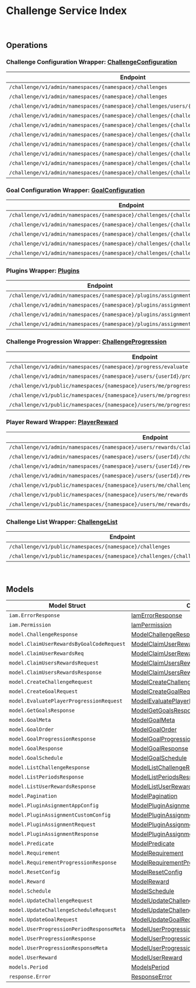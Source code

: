 # Challenge Service Index

&nbsp;

## Operations

### Challenge Configuration Wrapper:  [ChallengeConfiguration](../../services-api/pkg/service/challenge/challengeConfiguration.go)
| Endpoint | Method | ID | Class | Wrapper | Example |
|---|---|---|---|---|---|
| `/challenge/v1/admin/namespaces/{namespace}/challenges` | GET | AdminGetChallengesShort | [AdminGetChallengesShort](../../challenge-sdk/pkg/challengeclient/challenge_configuration/challenge_configuration_client.go) | [AdminGetChallengesShort](../../services-api/pkg/service/challenge/challengeConfiguration.go) | [AdminGetChallengesShort](../../samples/cli/cmd/challenge/challengeConfiguration/adminGetChallenges.go) |
| `/challenge/v1/admin/namespaces/{namespace}/challenges` | POST | AdminCreateChallengeShort | [AdminCreateChallengeShort](../../challenge-sdk/pkg/challengeclient/challenge_configuration/challenge_configuration_client.go) | [AdminCreateChallengeShort](../../services-api/pkg/service/challenge/challengeConfiguration.go) | [AdminCreateChallengeShort](../../samples/cli/cmd/challenge/challengeConfiguration/adminCreateChallenge.go) |
| `/challenge/v1/admin/namespaces/{namespace}/challenges/users/{userId}` | GET | AdminGetActiveChallengesShort | [AdminGetActiveChallengesShort](../../challenge-sdk/pkg/challengeclient/challenge_configuration/challenge_configuration_client.go) | [AdminGetActiveChallengesShort](../../services-api/pkg/service/challenge/challengeConfiguration.go) | [AdminGetActiveChallengesShort](../../samples/cli/cmd/challenge/challengeConfiguration/adminGetActiveChallenges.go) |
| `/challenge/v1/admin/namespaces/{namespace}/challenges/{challengeCode}` | GET | AdminGetChallengeShort | [AdminGetChallengeShort](../../challenge-sdk/pkg/challengeclient/challenge_configuration/challenge_configuration_client.go) | [AdminGetChallengeShort](../../services-api/pkg/service/challenge/challengeConfiguration.go) | [AdminGetChallengeShort](../../samples/cli/cmd/challenge/challengeConfiguration/adminGetChallenge.go) |
| `/challenge/v1/admin/namespaces/{namespace}/challenges/{challengeCode}` | PUT | AdminUpdateChallengeShort | [AdminUpdateChallengeShort](../../challenge-sdk/pkg/challengeclient/challenge_configuration/challenge_configuration_client.go) | [AdminUpdateChallengeShort](../../services-api/pkg/service/challenge/challengeConfiguration.go) | [AdminUpdateChallengeShort](../../samples/cli/cmd/challenge/challengeConfiguration/adminUpdateChallenge.go) |
| `/challenge/v1/admin/namespaces/{namespace}/challenges/{challengeCode}` | DELETE | AdminDeleteChallengeShort | [AdminDeleteChallengeShort](../../challenge-sdk/pkg/challengeclient/challenge_configuration/challenge_configuration_client.go) | [AdminDeleteChallengeShort](../../services-api/pkg/service/challenge/challengeConfiguration.go) | [AdminDeleteChallengeShort](../../samples/cli/cmd/challenge/challengeConfiguration/adminDeleteChallenge.go) |
| `/challenge/v1/admin/namespaces/{namespace}/challenges/{challengeCode}/periods` | GET | AdminGetPeriodsShort | [AdminGetPeriodsShort](../../challenge-sdk/pkg/challengeclient/challenge_configuration/challenge_configuration_client.go) | [AdminGetPeriodsShort](../../services-api/pkg/service/challenge/challengeConfiguration.go) | [AdminGetPeriodsShort](../../samples/cli/cmd/challenge/challengeConfiguration/adminGetPeriods.go) |
| `/challenge/v1/admin/namespaces/{namespace}/challenges/{challengeCode}/randomize` | POST | AdminRandomizeChallengeShort | [AdminRandomizeChallengeShort](../../challenge-sdk/pkg/challengeclient/challenge_configuration/challenge_configuration_client.go) | [AdminRandomizeChallengeShort](../../services-api/pkg/service/challenge/challengeConfiguration.go) | [AdminRandomizeChallengeShort](../../samples/cli/cmd/challenge/challengeConfiguration/adminRandomizeChallenge.go) |
| `/challenge/v1/admin/namespaces/{namespace}/challenges/{challengeCode}/tied` | DELETE | AdminDeleteTiedChallengeShort | [AdminDeleteTiedChallengeShort](../../challenge-sdk/pkg/challengeclient/challenge_configuration/challenge_configuration_client.go) | [AdminDeleteTiedChallengeShort](../../services-api/pkg/service/challenge/challengeConfiguration.go) | [AdminDeleteTiedChallengeShort](../../samples/cli/cmd/challenge/challengeConfiguration/adminDeleteTiedChallenge.go) |
| `/challenge/v1/admin/namespaces/{namespace}/challenges/{challengeCode}/tied/schedule` | PUT | AdminUpdateTiedChallengeScheduleShort | [AdminUpdateTiedChallengeScheduleShort](../../challenge-sdk/pkg/challengeclient/challenge_configuration/challenge_configuration_client.go) | [AdminUpdateTiedChallengeScheduleShort](../../services-api/pkg/service/challenge/challengeConfiguration.go) | [AdminUpdateTiedChallengeScheduleShort](../../samples/cli/cmd/challenge/challengeConfiguration/adminUpdateTiedChallengeSchedule.go) |

### Goal Configuration Wrapper:  [GoalConfiguration](../../services-api/pkg/service/challenge/goalConfiguration.go)
| Endpoint | Method | ID | Class | Wrapper | Example |
|---|---|---|---|---|---|
| `/challenge/v1/admin/namespaces/{namespace}/challenges/{challengeCode}/goals` | GET | AdminGetGoalsShort | [AdminGetGoalsShort](../../challenge-sdk/pkg/challengeclient/goal_configuration/goal_configuration_client.go) | [AdminGetGoalsShort](../../services-api/pkg/service/challenge/goalConfiguration.go) | [AdminGetGoalsShort](../../samples/cli/cmd/challenge/goalConfiguration/adminGetGoals.go) |
| `/challenge/v1/admin/namespaces/{namespace}/challenges/{challengeCode}/goals` | POST | AdminCreateGoalShort | [AdminCreateGoalShort](../../challenge-sdk/pkg/challengeclient/goal_configuration/goal_configuration_client.go) | [AdminCreateGoalShort](../../services-api/pkg/service/challenge/goalConfiguration.go) | [AdminCreateGoalShort](../../samples/cli/cmd/challenge/goalConfiguration/adminCreateGoal.go) |
| `/challenge/v1/admin/namespaces/{namespace}/challenges/{challengeCode}/goals/{code}` | GET | AdminGetGoalShort | [AdminGetGoalShort](../../challenge-sdk/pkg/challengeclient/goal_configuration/goal_configuration_client.go) | [AdminGetGoalShort](../../services-api/pkg/service/challenge/goalConfiguration.go) | [AdminGetGoalShort](../../samples/cli/cmd/challenge/goalConfiguration/adminGetGoal.go) |
| `/challenge/v1/admin/namespaces/{namespace}/challenges/{challengeCode}/goals/{code}` | PUT | AdminUpdateGoalsShort | [AdminUpdateGoalsShort](../../challenge-sdk/pkg/challengeclient/goal_configuration/goal_configuration_client.go) | [AdminUpdateGoalsShort](../../services-api/pkg/service/challenge/goalConfiguration.go) | [AdminUpdateGoalsShort](../../samples/cli/cmd/challenge/goalConfiguration/adminUpdateGoals.go) |
| `/challenge/v1/admin/namespaces/{namespace}/challenges/{challengeCode}/goals/{code}` | DELETE | AdminDeleteGoalShort | [AdminDeleteGoalShort](../../challenge-sdk/pkg/challengeclient/goal_configuration/goal_configuration_client.go) | [AdminDeleteGoalShort](../../services-api/pkg/service/challenge/goalConfiguration.go) | [AdminDeleteGoalShort](../../samples/cli/cmd/challenge/goalConfiguration/adminDeleteGoal.go) |

### Plugins Wrapper:  [Plugins](../../services-api/pkg/service/challenge/plugins.go)
| Endpoint | Method | ID | Class | Wrapper | Example |
|---|---|---|---|---|---|
| `/challenge/v1/admin/namespaces/{namespace}/plugins/assignment` | GET | AdminGetAssignmentPluginShort | [AdminGetAssignmentPluginShort](../../challenge-sdk/pkg/challengeclient/plugins/plugins_client.go) | [AdminGetAssignmentPluginShort](../../services-api/pkg/service/challenge/plugins.go) | [AdminGetAssignmentPluginShort](../../samples/cli/cmd/challenge/plugins/adminGetAssignmentPlugin.go) |
| `/challenge/v1/admin/namespaces/{namespace}/plugins/assignment` | PUT | AdminUpdateAssignmentPluginShort | [AdminUpdateAssignmentPluginShort](../../challenge-sdk/pkg/challengeclient/plugins/plugins_client.go) | [AdminUpdateAssignmentPluginShort](../../services-api/pkg/service/challenge/plugins.go) | [AdminUpdateAssignmentPluginShort](../../samples/cli/cmd/challenge/plugins/adminUpdateAssignmentPlugin.go) |
| `/challenge/v1/admin/namespaces/{namespace}/plugins/assignment` | POST | AdminCreateAssignmentPluginShort | [AdminCreateAssignmentPluginShort](../../challenge-sdk/pkg/challengeclient/plugins/plugins_client.go) | [AdminCreateAssignmentPluginShort](../../services-api/pkg/service/challenge/plugins.go) | [AdminCreateAssignmentPluginShort](../../samples/cli/cmd/challenge/plugins/adminCreateAssignmentPlugin.go) |
| `/challenge/v1/admin/namespaces/{namespace}/plugins/assignment` | DELETE | AdminDeleteAssignmentPluginShort | [AdminDeleteAssignmentPluginShort](../../challenge-sdk/pkg/challengeclient/plugins/plugins_client.go) | [AdminDeleteAssignmentPluginShort](../../services-api/pkg/service/challenge/plugins.go) | [AdminDeleteAssignmentPluginShort](../../samples/cli/cmd/challenge/plugins/adminDeleteAssignmentPlugin.go) |

### Challenge Progression Wrapper:  [ChallengeProgression](../../services-api/pkg/service/challenge/challengeProgression.go)
| Endpoint | Method | ID | Class | Wrapper | Example |
|---|---|---|---|---|---|
| `/challenge/v1/admin/namespaces/{namespace}/progress/evaluate` | POST | AdminEvaluateProgressShort | [AdminEvaluateProgressShort](../../challenge-sdk/pkg/challengeclient/challenge_progression/challenge_progression_client.go) | [AdminEvaluateProgressShort](../../services-api/pkg/service/challenge/challengeProgression.go) | [AdminEvaluateProgressShort](../../samples/cli/cmd/challenge/challengeProgression/adminEvaluateProgress.go) |
| `/challenge/v1/admin/namespaces/{namespace}/users/{userId}/progress/{challengeCode}` | GET | AdminGetUserProgressionShort | [AdminGetUserProgressionShort](../../challenge-sdk/pkg/challengeclient/challenge_progression/challenge_progression_client.go) | [AdminGetUserProgressionShort](../../services-api/pkg/service/challenge/challengeProgression.go) | [AdminGetUserProgressionShort](../../samples/cli/cmd/challenge/challengeProgression/adminGetUserProgression.go) |
| `/challenge/v1/public/namespaces/{namespace}/users/me/progress/evaluate` | POST | EvaluateMyProgressShort | [EvaluateMyProgressShort](../../challenge-sdk/pkg/challengeclient/challenge_progression/challenge_progression_client.go) | [EvaluateMyProgressShort](../../services-api/pkg/service/challenge/challengeProgression.go) | [EvaluateMyProgressShort](../../samples/cli/cmd/challenge/challengeProgression/evaluateMyProgress.go) |
| `/challenge/v1/public/namespaces/{namespace}/users/me/progress/{challengeCode}` | GET | PublicGetUserProgressionShort | [PublicGetUserProgressionShort](../../challenge-sdk/pkg/challengeclient/challenge_progression/challenge_progression_client.go) | [PublicGetUserProgressionShort](../../services-api/pkg/service/challenge/challengeProgression.go) | [PublicGetUserProgressionShort](../../samples/cli/cmd/challenge/challengeProgression/publicGetUserProgression.go) |
| `/challenge/v1/public/namespaces/{namespace}/users/me/progress/{challengeCode}/index/{index}` | GET | PublicGetPastUserProgressionShort | [PublicGetPastUserProgressionShort](../../challenge-sdk/pkg/challengeclient/challenge_progression/challenge_progression_client.go) | [PublicGetPastUserProgressionShort](../../services-api/pkg/service/challenge/challengeProgression.go) | [PublicGetPastUserProgressionShort](../../samples/cli/cmd/challenge/challengeProgression/publicGetPastUserProgression.go) |

### Player Reward Wrapper:  [PlayerReward](../../services-api/pkg/service/challenge/playerReward.go)
| Endpoint | Method | ID | Class | Wrapper | Example |
|---|---|---|---|---|---|
| `/challenge/v1/admin/namespaces/{namespace}/users/rewards/claim` | POST | AdminClaimUsersRewardsShort | [AdminClaimUsersRewardsShort](../../challenge-sdk/pkg/challengeclient/player_reward/player_reward_client.go) | [AdminClaimUsersRewardsShort](../../services-api/pkg/service/challenge/playerReward.go) | [AdminClaimUsersRewardsShort](../../samples/cli/cmd/challenge/playerReward/adminClaimUsersRewards.go) |
| `/challenge/v1/admin/namespaces/{namespace}/users/{userId}/challenges/{challengeCode}/rewards/claim` | POST | AdminClaimUserRewardsByGoalCodeShort | [AdminClaimUserRewardsByGoalCodeShort](../../challenge-sdk/pkg/challengeclient/player_reward/player_reward_client.go) | [AdminClaimUserRewardsByGoalCodeShort](../../services-api/pkg/service/challenge/playerReward.go) | [AdminClaimUserRewardsByGoalCodeShort](../../samples/cli/cmd/challenge/playerReward/adminClaimUserRewardsByGoalCode.go) |
| `/challenge/v1/admin/namespaces/{namespace}/users/{userId}/rewards` | GET | AdminGetUserRewardsShort | [AdminGetUserRewardsShort](../../challenge-sdk/pkg/challengeclient/player_reward/player_reward_client.go) | [AdminGetUserRewardsShort](../../services-api/pkg/service/challenge/playerReward.go) | [AdminGetUserRewardsShort](../../samples/cli/cmd/challenge/playerReward/adminGetUserRewards.go) |
| `/challenge/v1/admin/namespaces/{namespace}/users/{userId}/rewards/claim` | POST | AdminClaimUserRewardsShort | [AdminClaimUserRewardsShort](../../challenge-sdk/pkg/challengeclient/player_reward/player_reward_client.go) | [AdminClaimUserRewardsShort](../../services-api/pkg/service/challenge/playerReward.go) | [AdminClaimUserRewardsShort](../../samples/cli/cmd/challenge/playerReward/adminClaimUserRewards.go) |
| `/challenge/v1/public/namespaces/{namespace}/users/me/challenges/{challengeCode}/rewards/claim` | POST | PublicClaimUserRewardsByGoalCodeShort | [PublicClaimUserRewardsByGoalCodeShort](../../challenge-sdk/pkg/challengeclient/player_reward/player_reward_client.go) | [PublicClaimUserRewardsByGoalCodeShort](../../services-api/pkg/service/challenge/playerReward.go) | [PublicClaimUserRewardsByGoalCodeShort](../../samples/cli/cmd/challenge/playerReward/publicClaimUserRewardsByGoalCode.go) |
| `/challenge/v1/public/namespaces/{namespace}/users/me/rewards` | GET | PublicGetUserRewardsShort | [PublicGetUserRewardsShort](../../challenge-sdk/pkg/challengeclient/player_reward/player_reward_client.go) | [PublicGetUserRewardsShort](../../services-api/pkg/service/challenge/playerReward.go) | [PublicGetUserRewardsShort](../../samples/cli/cmd/challenge/playerReward/publicGetUserRewards.go) |
| `/challenge/v1/public/namespaces/{namespace}/users/me/rewards/claim` | POST | PublicClaimUserRewardsShort | [PublicClaimUserRewardsShort](../../challenge-sdk/pkg/challengeclient/player_reward/player_reward_client.go) | [PublicClaimUserRewardsShort](../../services-api/pkg/service/challenge/playerReward.go) | [PublicClaimUserRewardsShort](../../samples/cli/cmd/challenge/playerReward/publicClaimUserRewards.go) |

### Challenge List Wrapper:  [ChallengeList](../../services-api/pkg/service/challenge/challengeList.go)
| Endpoint | Method | ID | Class | Wrapper | Example |
|---|---|---|---|---|---|
| `/challenge/v1/public/namespaces/{namespace}/challenges` | GET | GetChallengesShort | [GetChallengesShort](../../challenge-sdk/pkg/challengeclient/challenge_list/challenge_list_client.go) | [GetChallengesShort](../../services-api/pkg/service/challenge/challengeList.go) | [GetChallengesShort](../../samples/cli/cmd/challenge/challengeList/getChallenges.go) |
| `/challenge/v1/public/namespaces/{namespace}/challenges/{challengeCode}/goals` | GET | PublicGetScheduledGoalsShort | [PublicGetScheduledGoalsShort](../../challenge-sdk/pkg/challengeclient/challenge_list/challenge_list_client.go) | [PublicGetScheduledGoalsShort](../../services-api/pkg/service/challenge/challengeList.go) | [PublicGetScheduledGoalsShort](../../samples/cli/cmd/challenge/challengeList/publicGetScheduledGoals.go) |


&nbsp;  

## Models

| Model Struct | Class |
|---|---|
| `iam.ErrorResponse` | [IamErrorResponse ](../../challenge-sdk/pkg/challengeclientmodels/iam_error_response.go) |
| `iam.Permission` | [IamPermission ](../../challenge-sdk/pkg/challengeclientmodels/iam_permission.go) |
| `model.ChallengeResponse` | [ModelChallengeResponse ](../../challenge-sdk/pkg/challengeclientmodels/model_challenge_response.go) |
| `model.ClaimUserRewardsByGoalCodeRequest` | [ModelClaimUserRewardsByGoalCodeRequest ](../../challenge-sdk/pkg/challengeclientmodels/model_claim_user_rewards_by_goal_code_request.go) |
| `model.ClaimUserRewardsReq` | [ModelClaimUserRewardsReq ](../../challenge-sdk/pkg/challengeclientmodels/model_claim_user_rewards_req.go) |
| `model.ClaimUsersRewardsRequest` | [ModelClaimUsersRewardsRequest ](../../challenge-sdk/pkg/challengeclientmodels/model_claim_users_rewards_request.go) |
| `model.ClaimUsersRewardsResponse` | [ModelClaimUsersRewardsResponse ](../../challenge-sdk/pkg/challengeclientmodels/model_claim_users_rewards_response.go) |
| `model.CreateChallengeRequest` | [ModelCreateChallengeRequest ](../../challenge-sdk/pkg/challengeclientmodels/model_create_challenge_request.go) |
| `model.CreateGoalRequest` | [ModelCreateGoalRequest ](../../challenge-sdk/pkg/challengeclientmodels/model_create_goal_request.go) |
| `model.EvaluatePlayerProgressionRequest` | [ModelEvaluatePlayerProgressionRequest ](../../challenge-sdk/pkg/challengeclientmodels/model_evaluate_player_progression_request.go) |
| `model.GetGoalsResponse` | [ModelGetGoalsResponse ](../../challenge-sdk/pkg/challengeclientmodels/model_get_goals_response.go) |
| `model.GoalMeta` | [ModelGoalMeta ](../../challenge-sdk/pkg/challengeclientmodels/model_goal_meta.go) |
| `model.GoalOrder` | [ModelGoalOrder ](../../challenge-sdk/pkg/challengeclientmodels/model_goal_order.go) |
| `model.GoalProgressionResponse` | [ModelGoalProgressionResponse ](../../challenge-sdk/pkg/challengeclientmodels/model_goal_progression_response.go) |
| `model.GoalResponse` | [ModelGoalResponse ](../../challenge-sdk/pkg/challengeclientmodels/model_goal_response.go) |
| `model.GoalSchedule` | [ModelGoalSchedule ](../../challenge-sdk/pkg/challengeclientmodels/model_goal_schedule.go) |
| `model.ListChallengeResponse` | [ModelListChallengeResponse ](../../challenge-sdk/pkg/challengeclientmodels/model_list_challenge_response.go) |
| `model.ListPeriodsResponse` | [ModelListPeriodsResponse ](../../challenge-sdk/pkg/challengeclientmodels/model_list_periods_response.go) |
| `model.ListUserRewardsResponse` | [ModelListUserRewardsResponse ](../../challenge-sdk/pkg/challengeclientmodels/model_list_user_rewards_response.go) |
| `model.Pagination` | [ModelPagination ](../../challenge-sdk/pkg/challengeclientmodels/model_pagination.go) |
| `model.PluginAsignmentAppConfig` | [ModelPluginAsignmentAppConfig ](../../challenge-sdk/pkg/challengeclientmodels/model_plugin_asignment_app_config.go) |
| `model.PluginAssignmentCustomConfig` | [ModelPluginAssignmentCustomConfig ](../../challenge-sdk/pkg/challengeclientmodels/model_plugin_assignment_custom_config.go) |
| `model.PluginAssignmentRequest` | [ModelPluginAssignmentRequest ](../../challenge-sdk/pkg/challengeclientmodels/model_plugin_assignment_request.go) |
| `model.PluginAssignmentResponse` | [ModelPluginAssignmentResponse ](../../challenge-sdk/pkg/challengeclientmodels/model_plugin_assignment_response.go) |
| `model.Predicate` | [ModelPredicate ](../../challenge-sdk/pkg/challengeclientmodels/model_predicate.go) |
| `model.Requirement` | [ModelRequirement ](../../challenge-sdk/pkg/challengeclientmodels/model_requirement.go) |
| `model.RequirementProgressionResponse` | [ModelRequirementProgressionResponse ](../../challenge-sdk/pkg/challengeclientmodels/model_requirement_progression_response.go) |
| `model.ResetConfig` | [ModelResetConfig ](../../challenge-sdk/pkg/challengeclientmodels/model_reset_config.go) |
| `model.Reward` | [ModelReward ](../../challenge-sdk/pkg/challengeclientmodels/model_reward.go) |
| `model.Schedule` | [ModelSchedule ](../../challenge-sdk/pkg/challengeclientmodels/model_schedule.go) |
| `model.UpdateChallengeRequest` | [ModelUpdateChallengeRequest ](../../challenge-sdk/pkg/challengeclientmodels/model_update_challenge_request.go) |
| `model.UpdateChallengeScheduleRequest` | [ModelUpdateChallengeScheduleRequest ](../../challenge-sdk/pkg/challengeclientmodels/model_update_challenge_schedule_request.go) |
| `model.UpdateGoalRequest` | [ModelUpdateGoalRequest ](../../challenge-sdk/pkg/challengeclientmodels/model_update_goal_request.go) |
| `model.UserProgressionPeriodResponseMeta` | [ModelUserProgressionPeriodResponseMeta ](../../challenge-sdk/pkg/challengeclientmodels/model_user_progression_period_response_meta.go) |
| `model.UserProgressionResponse` | [ModelUserProgressionResponse ](../../challenge-sdk/pkg/challengeclientmodels/model_user_progression_response.go) |
| `model.UserProgressionResponseMeta` | [ModelUserProgressionResponseMeta ](../../challenge-sdk/pkg/challengeclientmodels/model_user_progression_response_meta.go) |
| `model.UserReward` | [ModelUserReward ](../../challenge-sdk/pkg/challengeclientmodels/model_user_reward.go) |
| `models.Period` | [ModelsPeriod ](../../challenge-sdk/pkg/challengeclientmodels/models_period.go) |
| `response.Error` | [ResponseError ](../../challenge-sdk/pkg/challengeclientmodels/response_error.go) |
